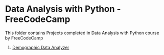 # Data Anal**ysis with Python - FreeCodeCamp**

This folder contains Projects completed in Data Analysis with Python course by FreeCodeCamp

1. [Demographic Data Analyzer](Data_Analysis_with_Python_FreeCodeCamp/Demographic_Data_Analyzer/readme.md)
